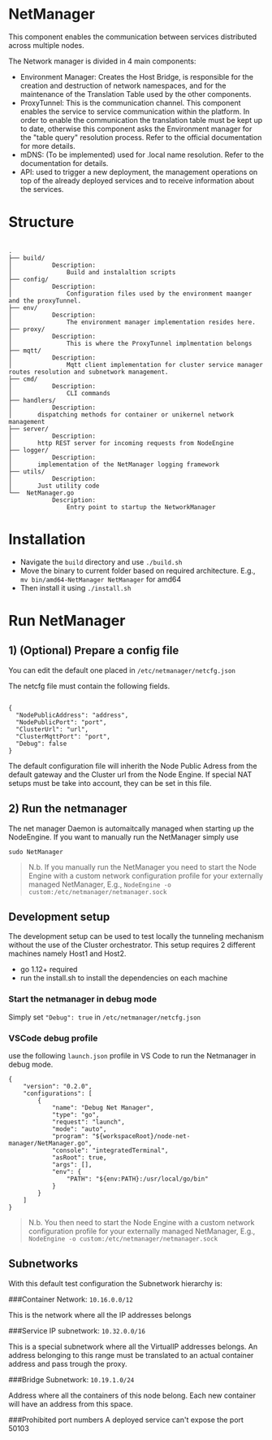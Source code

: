 # NetManager
This component enables the communication between services distributed across multiple nodes.

The Network manager is divided in 4 main components: 

* Environment Manager: Creates the Host Bridge, is responsible for the creation and destruction of network namespaces, and for the maintenance of the Translation Table used by the other components. 
* ProxyTunnel: This is the communication channel. This component enables the service to service communication within the platform. In order to enable the communication the translation table must be kept up to date, otherwise this component asks the Environment manager for the "table query" resolution process. Refer to the official documentation for more details. 
* mDNS: (To be implemented) used for .local name resolution. Refer to the documentation for details.
* API: used to trigger a new deployment, the management operations on top of the already deployed services and to receive information about the services. 

# Structure

```

.
├── build/
│			Description:
│				Build and instalaltion scripts
├── config/
│			Description:
│				Configuration files used by the environment maanger and the proxyTunnel. 
├── env/
│			Description:
│				The environment manager implementation resides here. 
├── proxy/
│			Description:
│				This is where the ProxyTunnel implmentation belongs
├── mqtt/
│			Description:
│				Mqtt client implementation for cluster service manager routes resolution and subnetwork management.
├── cmd/
│			Description:
│				CLI commands
├── handlers/
│			Description:
│       dispatching methods for container or unikernel network management
├── server/
│			Description:
│       http REST server for incoming requests from NodeEngine
├── logger/
│			Description:
│       implementation of the NetManager logging framework
├── utils/
│			Description:
│       Just utility code 
└──  NetManager.go
			Description:
				Entry point to startup the NetworkManager

```

# Installation

- Navigate the `build` directory and use `./build.sh`
- Move the binary to current folder based on required architecture. E.g., `mv bin/amd64-NetManager NetManager` for amd64
- Then install it using `./install.sh` 

# Run NetManager

## 1) (Optional) Prepare a config file

You can edit the default one placed in `/etc/netmanager/netcfg.json`

The netcfg file must contain the following fields.

```

{
  "NodePublicAddress": "address",
  "NodePublicPort": "port",
  "ClusterUrl": "url",
  "ClusterMqttPort": "port",
  "Debug": false
}

```

The default configuration file will inherith the Node Public Adress from the default gateway and the Cluster url from the Node Engine. If special NAT setups must be take into account, they can be set in this file. 

## 2) Run the netmanager

The net manager Daemon is automaitcally managed when starting up the NodeEngine. If you want to manually run the NetManager simply use

`sudo NetManager`

> N.b. If you manually run the NetManager you need to start the Node Engine with a custom network configuration profile for your externally managed NetManager, E.g., `NodeEngine -o custom:/etc/netmanager/netmanager.sock`

## Development setup
The development setup can be used to test locally the tunneling mechanism without the use of the Cluster orchestrator. This setup requires 2 different machines namely Host1 and Host2.
* go 1.12+ required 
* run the install.sh to install the dependencies on each machine 

### Start the netmanager in debug mode 

Simply set `"Debug": true` in `/etc/netmanager/netcfg.json`

### VSCode debug profile

use the following `launch.json` profile  in VS Code to run the Netmanager in debug mode. 
```
{
    "version": "0.2.0",
    "configurations": [
        {
            "name": "Debug Net Manager",
            "type": "go",
            "request": "launch",
            "mode": "auto",
            "program": "${workspaceRoot}/node-net-manager/NetManager.go",
            "console": "integratedTerminal",
            "asRoot": true,
            "args": [],
            "env": {
                "PATH": "${env:PATH}:/usr/local/go/bin" 
            }
        }
    ]
}
```
> N.b. You then need to start the Node Engine with a custom network configuration profile for your externally managed NetManager, E.g., `NodeEngine -o custom:/etc/netmanager/netmanager.sock`


## Subnetworks
With this default test configuration the Subnetwork hierarchy is:

###Container Network:
`10.16.0.0/12`

This is the network where all the IP addresses belongs

###Service IP subnetwork:
`10.32.0.0/16`

This is a special subnetwork where all the VirtualIP addresses belongs. An address belonging to this range must be
translated to an actual container address and pass trough the proxy. 

###Bridge Subnetwork:
`10.19.1.0/24`

Address where all the containers of this node belong. Each new container will have an address from this space.

###Prohibited port numbers
A deployed service can't expose the port 50103
